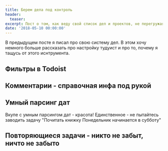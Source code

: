 ```yaml
---
title: Берем дела под контроль
header:
  teaser: 
excerpt: Пост о том, как веду свой список дел и проектов, не перегружая оперативную память
date: '2018-05-10 00:00:00'
---
```


В предыдущем посте я писал про свою систему дел. В этом хочу немного больше рассказать про настройку тудуист и про то, почему я тащусь от этого иснтрумента.



## Фильтры в Todoist

## Комментарии - справочная инфа под рукой

## Умный парсинг дат

Вкупе с умным парсингом дат - красота! Единственное - не пытайтесь заводить задачу "Почитать книжку Понедельник начинается в субботу"

## Повторяющиеся задачи - никто не забыт, ничто не забыто

